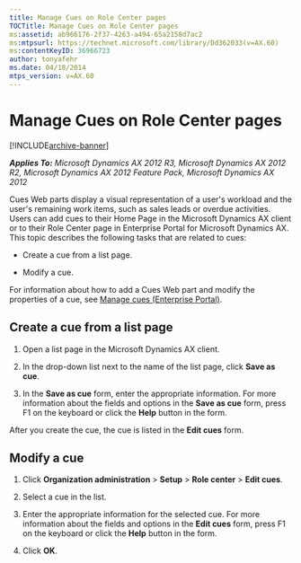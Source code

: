 ```yaml
---
title: Manage Cues on Role Center pages
TOCTitle: Manage Cues on Role Center pages
ms:assetid: ab966176-2f37-4263-a494-65a2158d7ac2
ms:mtpsurl: https://technet.microsoft.com/library/Dd362033(v=AX.60)
ms:contentKeyID: 36966723
author: tonyafehr
ms.date: 04/18/2014
mtps_version: v=AX.60
---
```


# Manage Cues on Role Center pages 


[!INCLUDE[archive-banner](includes/archive-banner.md)]


_**Applies To:** Microsoft Dynamics AX 2012 R3, Microsoft Dynamics AX 2012 R2, Microsoft Dynamics AX 2012 Feature Pack, Microsoft Dynamics AX 2012_

Cues Web parts display a visual representation of a user's workload and the user's remaining work items, such as sales leads or overdue activities. Users can add cues to their Home Page in the Microsoft Dynamics AX client or to their Role Center page in Enterprise Portal for Microsoft Dynamics AX. This topic describes the following tasks that are related to cues:

  - Create a cue from a list page.

  - Modify a cue.

For information about how to add a Cues Web part and modify the properties of a cue, see [Manage cues (Enterprise Portal)](manage-cues-enterprise-portal.md).

## Create a cue from a list page

1.  Open a list page in the Microsoft Dynamics AX client.

2.  In the drop-down list next to the name of the list page, click **Save as cue**.

3.  In the **Save as cue** form, enter the appropriate information. For more information about the fields and options in the **Save as cue** form, press F1 on the keyboard or click the **Help** button in the form.

After you create the cue, the cue is listed in the **Edit cues** form.

## Modify a cue

1.  Click **Organization administration** \> **Setup** \> **Role center** \> **Edit cues**.

2.  Select a cue in the list.

3.  Enter the appropriate information for the selected cue. For more information about the fields and options in the **Edit cues** form, press F1 on the keyboard or click the **Help** button in the form.

4.  Click **OK**.

  


